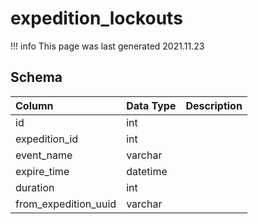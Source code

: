 # expedition_lockouts

!!! info
	This page was last generated 2021.11.23

## Schema
| Column | Data Type | Description |
| :--- | :--- | :--- |
| id | int |  |
| expedition_id | int |  |
| event_name | varchar |  |
| expire_time | datetime |  |
| duration | int |  |
| from_expedition_uuid | varchar |  |

